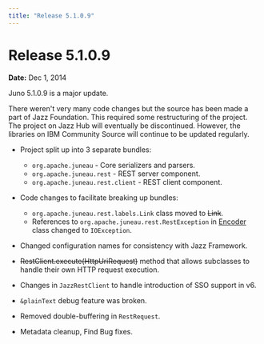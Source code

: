 ```yaml
---
title: "Release 5.1.0.9"
---
```


# Release 5.1.0.9

**Date:** Dec 1, 2014

Juno 5.1.0.9 is a major update.

There weren't very many code changes but the source has been made a part of Jazz Foundation.
This required some restructuring of the project.
The project on Jazz Hub will eventually be discontinued.
However, the libraries on IBM Community Source will continue to be updated regularly.

- Project split up into 3 separate bundles:
  - `org.apache.juneau` - Core serializers and parsers.
  - `org.apache.juneau.rest` - REST server component.
  - `org.apache.juneau.rest.client` - REST client component.

- Code changes to facilitate breaking up bundles:
  - `org.apache.juneau.rest.labels.Link` class moved to  ~~Link~~.
  - References to `org.apache.juneau.rest.RestException` in <a href="/site/apidocs/org/apache/juneau/encoders/Encoder.html" target="_blank">Encoder</a> class changed to `IOException`.

- Changed configuration names for consistency with Jazz Framework.

- ~~RestClient.execute(HttpUriRequest)~~ method that allows subclasses to handle their own HTTP request execution.

- Changes in `JazzRestClient` to handle introduction of SSO support in v6.

- `&plainText` debug feature was broken.

- Removed double-buffering in `RestRequest`.

- Metadata cleanup, Find Bug fixes.